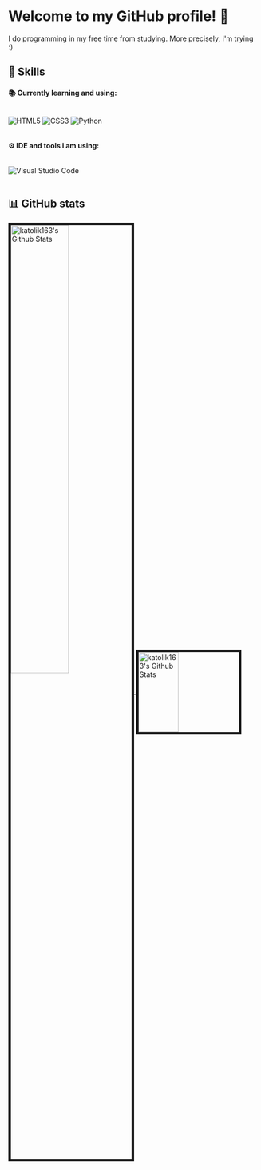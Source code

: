 # Welcome to my GitHub profile! 👋
I do programming in my free time from studying. More precisely, I'm trying :)

## 💪 Skills
#### 📚 Currently learning and using:
<div style="display: flex;">

![HTML5](https://img.shields.io/badge/html5-%23E34F26.svg?style=for-the-badge&logo=html5&logoColor=white)
![CSS3](https://img.shields.io/badge/css3-%231572B6.svg?style=for-the-badge&logo=css3&logoColor=white)
![Python](https://img.shields.io/badge/python-3670A0?style=for-the-badge&logo=python&logoColor=white)

</div>

#### ⚙ IDE and tools i am using:
<div style="display: flex;">

![Visual Studio Code](https://img.shields.io/badge/Visual%20Studio%20Code-0078d7.svg?style=for-the-badge&logo=visual-studio-code&logoColor=white)
  
</div>

## 📊 GitHub stats

<a href="https://github.com/katolik163">
<img align="center" width="48%" border="5px solid #555" src="https://github-readme-stats.vercel.app/api?username=katolik163&show_icons=true&theme=merko&include_all_commits=true&count_private=true&custom_title=My+GitHub+Stats" alt="katolik163's Github Stats" />
</a>
<a href="https://github.com/katolik163">
<img align="center" width="40%" height="160px" border="5px solid #555" src="https://github-readme-stats.vercel.app/api/top-langs/?username=katolik163&layout=compact&theme=merko&langs_count=4" alt="katolik163's Github Stats" />
</a>
